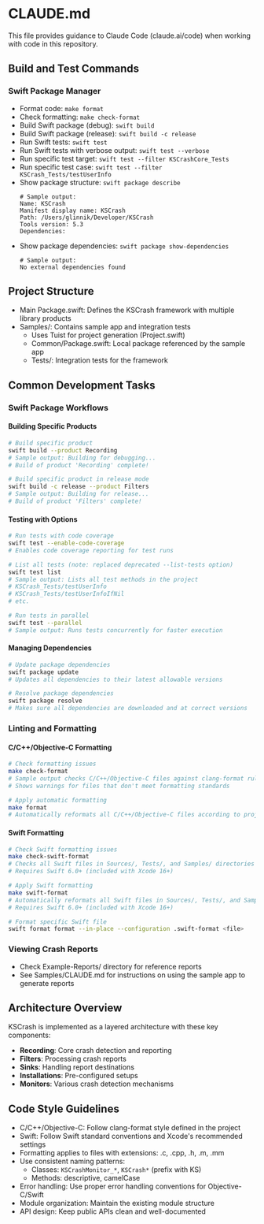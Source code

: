 # CLAUDE.md

This file provides guidance to Claude Code (claude.ai/code) when working with code in this repository.

## Build and Test Commands

### Swift Package Manager

- Format code: `make format`
- Check formatting: `make check-format`
- Build Swift package (debug): `swift build`
- Build Swift package (release): `swift build -c release`
- Run Swift tests: `swift test`
- Run Swift tests with verbose output: `swift test --verbose`
- Run specific test target: `swift test --filter KSCrashCore_Tests`
- Run specific test case: `swift test --filter KSCrash_Tests/testUserInfo`
- Show package structure: `swift package describe`
  ```
  # Sample output:
  Name: KSCrash
  Manifest display name: KSCrash
  Path: /Users/glinnik/Developer/KSCrash
  Tools version: 5.3
  Dependencies:
  ```
- Show package dependencies: `swift package show-dependencies`
  ```
  # Sample output:
  No external dependencies found
  ```

## Project Structure

- Main Package.swift: Defines the KSCrash framework with multiple library products
- Samples/: Contains sample app and integration tests
  - Uses Tuist for project generation (Project.swift)
  - Common/Package.swift: Local package referenced by the sample app
  - Tests/: Integration tests for the framework

## Common Development Tasks

### Swift Package Workflows

#### Building Specific Products
```bash
# Build specific product
swift build --product Recording
# Sample output: Building for debugging...
# Build of product 'Recording' complete!

# Build specific product in release mode
swift build -c release --product Filters
# Sample output: Building for release...
# Build of product 'Filters' complete!
```

#### Testing with Options
```bash
# Run tests with code coverage
swift test --enable-code-coverage
# Enables code coverage reporting for test runs

# List all tests (note: replaced deprecated --list-tests option)
swift test list
# Sample output: Lists all test methods in the project 
# KSCrash_Tests/testUserInfo
# KSCrash_Tests/testUserInfoIfNil
# etc.

# Run tests in parallel
swift test --parallel
# Sample output: Runs tests concurrently for faster execution
```

#### Managing Dependencies
```bash
# Update package dependencies
swift package update
# Updates all dependencies to their latest allowable versions

# Resolve package dependencies
swift package resolve
# Makes sure all dependencies are downloaded and at correct versions
```

### Linting and Formatting

#### C/C++/Objective-C Formatting
```bash
# Check formatting issues
make check-format
# Sample output checks C/C++/Objective-C files against clang-format rules
# Shows warnings for files that don't meet formatting standards

# Apply automatic formatting
make format
# Automatically reformats all C/C++/Objective-C files according to project style
```

#### Swift Formatting
```bash
# Check Swift formatting issues
make check-swift-format
# Checks all Swift files in Sources/, Tests/, and Samples/ directories against .swift-format configuration
# Requires Swift 6.0+ (included with Xcode 16+)

# Apply Swift formatting
make swift-format
# Automatically reformats all Swift files in Sources/, Tests/, and Samples/ according to .swift-format configuration
# Requires Swift 6.0+ (included with Xcode 16+)

# Format specific Swift file
swift format format --in-place --configuration .swift-format <file>
```

### Viewing Crash Reports
- Check Example-Reports/ directory for reference reports
- See Samples/CLAUDE.md for instructions on using the sample app to generate reports

## Architecture Overview

KSCrash is implemented as a layered architecture with these key components:

- **Recording**: Core crash detection and reporting
- **Filters**: Processing crash reports
- **Sinks**: Handling report destinations
- **Installations**: Pre-configured setups
- **Monitors**: Various crash detection mechanisms

## Code Style Guidelines

- C/C++/Objective-C: Follow clang-format style defined in the project
- Swift: Follow Swift standard conventions and Xcode's recommended settings
- Formatting applies to files with extensions: .c, .cpp, .h, .m, .mm
- Use consistent naming patterns:
  - Classes: `KSCrashMonitor_*`, `KSCrash*` (prefix with KS)
  - Methods: descriptive, camelCase
- Error handling: Use proper error handling conventions for Objective-C/Swift
- Module organization: Maintain the existing module structure
- API design: Keep public APIs clean and well-documented